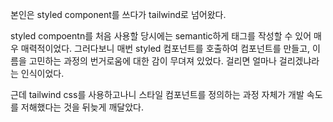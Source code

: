 본인은 styled component를 쓰다가 tailwind로 넘어왔다.

styled compoentn를 처음 사용할 당시에는 semantic하게 태그를 작성할 수 있어 매우 매력적이었다. 그러다보니 매번 styled 컴포넌트를 호출하여 컴포넌트를 만들고, 이름을 고민하는 과정의 번거로움에 대한 감이 무뎌져 있었다. 걸리면 얼마나 걸리겠냐라는 인식이었다.

근데 tailwind css를 사용하고나니 스타일 컴포넌트를 정의하는 과정 자체가 개발 속도를 저해했다는 것을 뒤늦게 깨달았다.